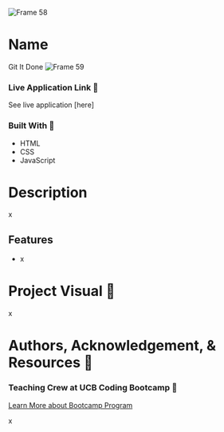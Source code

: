 ![Frame 58](https://user-images.githubusercontent.com/77648727/110423056-400b7400-8055-11eb-86a6-4bd3f52c85bc.png)

# Name 
Git It Done 
![Frame 59](https://user-images.githubusercontent.com/77648727/110423470-f1120e80-8055-11eb-920f-f0b8b60f0bc7.png)



### Live Application Link :eyes:
See live application [here]

### Built With :toolbox: 
- HTML
- CSS
- JavaScript

# Description 
x

## Features

- x

# Project Visual :metal:

x

# Authors, Acknowledgement, & Resources :handshake:
### Teaching Crew at UCB Coding Bootcamp :tada:
[Learn More about Bootcamp Program](https://bootcamp.berkeley.edu/coding/) 

x

